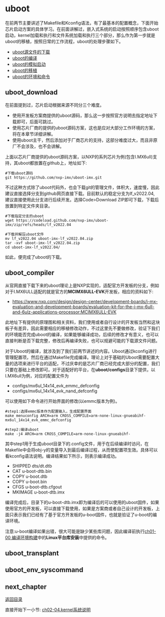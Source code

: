 # uboot

在前两节主要讲述了Makefile和Kconfig语法，有了最基本的配置概念，下面开始芯片启动方案的具体学习。在前面讲解过，嵌入式系统的启动按照顺序包含uboot启动，kernel加载和执行和文件系统加载和执行三个部分，那么作为第一步就是uboot的移植，按照日常的工作流程，uboot的处理步骤如下。

- [uboot源文件的下载](#uboot_download)
- [uboot的编译](#uboot_compiler)
- [uboot的模拟启动](#uboot_qemu_run)
- [uboot的移植](#uboot_transplant)
- [uboot的环境和命令](#uboot_env_syscommand)

## uboot_download

在前面提到过，芯片启动根据来源不同分三个难度。

- 使用开发板方案商提供的uboot源码，那么这一步按照官方说明去指定地址下载即可，后面可跳过。
- 使用芯片厂商的提供的uboot源码方案，这也是应对大部分工作环境的方案，将在本章节详细讲解。
- 使用uboot主干，然后添加对于厂商芯片的支持，这部分难度过大，而且非原厂不会涉及，也不会讲解。

上面以芯片厂商提供的uboot源码方案，以NXP的系列芯片为例(包含I.MX6ull)支持，其uboot都放置在github上，地址如下:

```shell
#下载uboot源码
git https://github.com/nxp-imx/uboot-imx.git
```

不过这种方式除了uboot代码外，也会下载git的管理文件，体积大，速度慢，因此建议直接选择分支到github网页直接下载。目前默认的稳定分支为If_v2022.04, 建议直接使用此分支进行后续开发。选择Code>Download ZIP即可下载，下载后放置到特定文件夹目录。

```shell
#下载指定分支的uboot
wget https://codeload.github.com/nxp-imx/uboot-imx/zip/refs/heads/lf_v2022.04

#下载并解压uboot文件
mv lf_v2022.04 uboot-imx-lf_v2022.04.zip
tar -xvf uboot-imx-lf_v2022.04.zip
cd uboot-imx-lf_v2022.04/
```

如此，便完成了uboot的下载。

## uboot_compiler

从官网直接下载下来的uboot理论上是NXP实现的，适配官方开发板的分支，例如对于I.MX6ULL适配的就是官方的**MCIMX6ULL-EVK**开发板，相应的资料如下:

- <https://www.nxp.com/design/design-center/development-boards/i-mx-evaluation-and-development-boards/evaluation-kit-for-the-i-mx-6ull-and-6ulz-applications-processor:MCIMX6ULL-EVK>

此地址下有提供的原理图和相关资料，我们使用或者自行设计的开发板当然和这块板子有差异，因此需要相应的移植修改动作，不过这里先不要做修改，验证下我们的环境能否完成uboot的编译，如果能够编译成功，后续的修改才有意义，也可以直接判断是否下载完整，修改后再编译失败，也可以规避可能的下载源文件问题。

对于Uboot的编译，就涉及到了我们前两节讲述的内容。Uboot通过kconfig进行管理配置项，然后在通过Makefile完成编译。理论上对于基础的Uboot需要配置大量的选项来进行平台的适配，不过庆幸的是芯片厂商已经完成大部分的配置，我们只要在基础上修改即可。对于适配好的平台，在**uboot/configs**目录下提供，以I.MX6ull为例，对应的配置文件为

- configs/mx6ul_14x14_evk_emmc_defconfig
- configs/mx6ul_14x14_evk_nand_defconfig

可以使用如下命令进行开始界面的修改(以emmc版本为例)。

```shell
#step1:选择emmc版本作为配置输入，生成配置界面
make menuconfig ARCH=arm CROSS_COMPILE=arm-none-linux-gnueabihf- mx6ul_14x14_evk_emmc_defconfig

#step2:编译uboot
make -j4 ARCH=arm CROSS_COMPILE=arm-none-linux-gnueabihf-
```

其中step1用于生成uboot目录下的.config文件，用于在后续编译时访问，在Makefile中会将obj-y的变量导入到最后编译过程，从而使配置项生效。具体可以看kconfig语法说明。编译结果如下所示，则表示编译成功。

- SHIPPED dts/dt.dtb
- CAT     u-boot-dtb.bin
- COPY    u-boot.dtb
- COPY    u-boot.bin
- CFGS    u-boot-dtb.cfgout
- MKIMAGE u-boot-dtb.imx

编译完成后，目录下的u-boot-dtb.imx即为编译后的可以使用的uboot固件，如果使用官方的开发板，可以直接下载使用，如果是方案商或者自己设计的开发板，上面只表示我们已经有了基于官方开发板的u-boot固件，也就是验证了u-boot的编译环境。

注意:u-boot编译如果出错，很大可能是缺少某些库问题，因此编译前执行[ch01-00 编译环境构建](./ch01-00.platform_env_struct.md)中的**Linux平台库安装**中提供的命令。

## uboot_transplant

## uboot_env_syscommand

## next_chapter

[返回目录](./SUMMARY.md)

直接开始下一小节: [ch02-04.kernel系统说明](./ch02-04.kernel.md)
